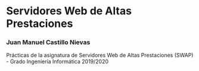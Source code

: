 # Servidores Web de Altas Prestaciones

### Juan Manuel Castillo Nievas

Prácticas de la asignatura de Servidores Web de Altas Prestaciones (SWAP) - Grado Ingeniería Informática 2019/2020
